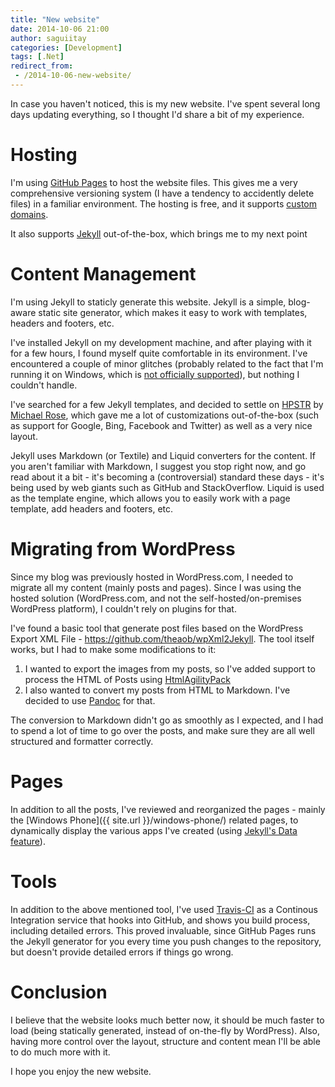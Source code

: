 ```yaml
---
title: "New website"
date: 2014-10-06 21:00
author: saguiitay
categories: [Development]
tags: [.Net]
redirect_from:
 - /2014-10-06-new-website/
---
```

In case you haven't noticed, this is my new website. I've spent several long days updating everything, so I thought I'd share a bit of my experience.

# Hosting

I'm using [GitHub Pages](http://https://pages.github.com/) to host the website files.
This gives me a very comprehensive versioning system (I have a tendency to accidently delete files) in a familiar environment. The hosting is free,
and it supports [custom domains](https://help.github.com/articles/about-custom-domains-for-github-pages-sites/).

It also supports [Jekyll](http://jekyllrb.com/) out-of-the-box, which brings me to my next point

# Content Management

I'm using Jekyll to staticly generate this website. Jekyll is a simple, blog-aware static site generator, which makes it easy to work with templates,
headers and footers, etc.

I've installed Jekyll on my development machine, and after playing with it for a few hours, I found myself quite comfortable in its environment.
I've encountered a couple of minor glitches (probably related to the fact that I'm running it on Windows, which is [not officially
supported](http://jekyllrb.com/docs/windows/#installation)), but nothing I couldn't handle.

I've searched for a few Jekyll templates, and decided to settle on [HPSTR](http://mademistakes.com/articles/hpstr-jekyll-theme/) by
[Michael Rose](http://mademistakes.com), which gave me a lot of customizations out-of-the-box (such as support for Google, Bing, Facebook and Twitter)
as well as a very nice layout.

Jekyll uses Markdown (or Textile) and Liquid converters for the content. If you aren't familiar with Markdown, I suggest you stop right now, and
go read about it a bit - it's becoming a (controversial) standard these days - it's being used by web giants such as GitHub and StackOverflow.
Liquid is used as the template engine, which allows you to easily work with a page template, add headers and footers, etc.

# Migrating from WordPress

Since my blog was previously hosted in WordPress.com, I needed to migrate all my content (mainly posts and pages). Since I was using the hosted
solution (WordPress.com, and not the self-hosted/on-premises WordPress platform), I couldn't rely on plugins for that.

I've found a basic tool that generate post files based on the WordPress Export XML File - <https://github.com/theaob/wpXml2Jekyll>. The tool itself
works, but I had to make some modifications to it:

1. I wanted to export the images from my posts, so I've added support to process the HTML of Posts using [HtmlAgilityPack](http://htmlagilitypack.codeplex.com/)
2. I also wanted to convert my posts from HTML to Markdown. I've decided to use [Pandoc](http://johnmacfarlane.net/pandoc/) for that.

The conversion to Markdown didn't go as smoothly as I expected, and I had to spend a lot of time to go over the posts, and make sure they are all
well structured and formatter correctly.

# Pages

In addition to all the posts, I've reviewed and reorganized the pages - mainly the [Windows Phone]({{ site.url }}/windows-phone/) related pages,
to dynamically display the various apps I've created (using [Jekyll's Data feature](http://jekyllrb.com/docs/datafiles/)).

# Tools

In addition to the above mentioned tool, I've used [Travis-CI](https://travis-ci.org/) as a Continous Integration service that hooks into GitHub,
and shows you build process, including detailed errors. This proved invaluable, since GitHub Pages runs the Jekyll generator for you every time you
push changes to the repository, but doesn't provide detailed errors if things go wrong.

# Conclusion

I believe that the website looks much better now, it should be much faster to load (being statically generated, instead of on-the-fly by WordPress).
Also, having more control over the layout, structure and content mean I'll be able to do much more with it.

I hope you enjoy the new website.
